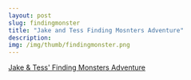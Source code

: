 ```yaml
---
layout: post
slug: findingmonster
title: "Jake and Tess Finding Mosnters Adventure"
description:
img: /img/thumb/findingmonster.png
---
```


[Jake & Tess' Finding Monsters Adventure](http://findingmonstersadventure.com/)
